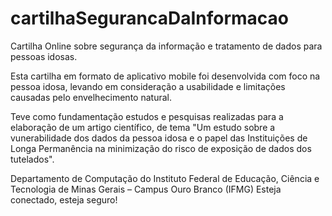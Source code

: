 # cartilhaSegurancaDaInformacao
Cartilha Online sobre segurança da informação e tratamento de dados para pessoas idosas.

Esta cartilha em formato de aplicativo mobile foi desenvolvida com foco na pessoa idosa, levando em consideração a usabilidade e limitações causadas pelo envelhecimento natural.

Teve como fundamentação estudos e pesquisas realizadas para a elaboração de um artigo científico, de tema "Um estudo sobre a vunerabilidade dos dados da pessoa idosa e o papel das Instituições de Longa Permanência na minimização do risco de exposição de dados dos tutelados".

Departamento de Computação do Instituto Federal de Educação, Ciência e Tecnologia de Minas Gerais – Campus Ouro Branco (IFMG)
Esteja conectado, esteja seguro!
